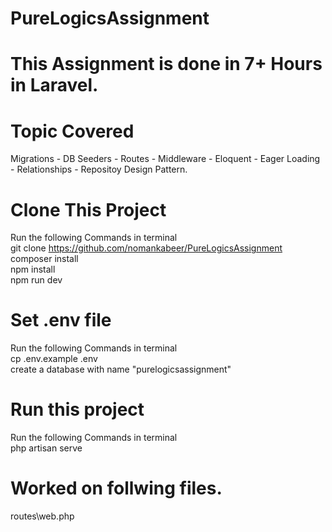 # PureLogicsAssignment
# This Assignment is done in 7+ Hours in Laravel.

# Topic Covered
Migrations - DB Seeders - Routes - Middleware - Eloquent - Eager Loading - Relationships - Repositoy Design Pattern.

# Clone This Project
Run the following Commands in terminal <br/>
git clone https://github.com/nomankabeer/PureLogicsAssignment <br/>
composer install <br/>
npm install <br/>
npm run dev <br/>

# Set .env file
Run the following Commands in terminal <br/>
cp .env.example .env <br/>
create a database with name "purelogicsassignment" <br/>

# Run this project
Run the following Commands in terminal <br/>
php artisan serve <br/>

# Worked on follwing files.
routes\web.php <br/>

  


